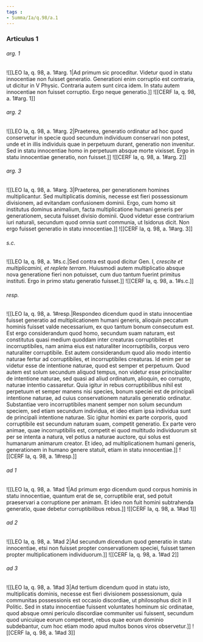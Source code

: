 ```yaml
---
tags : 
- Summa/Ia/q.98/a.1
---
```


### Articulus 1

###### arg. 1
![[LEO Ia, q. 98, a. 1#arg. 1|Ad primum sic proceditur. Videtur quod in statu innocentiae non fuisset generatio. Generationi enim corruptio est contraria, ut dicitur in V Physic. Contraria autem sunt circa idem. In statu autem innocentiae non fuisset corruptio. Ergo neque generatio.]]
![[CERF Ia, q. 98, a. 1#arg. 1]]

###### arg. 2
![[LEO Ia, q. 98, a. 1#arg. 2|Praeterea, generatio ordinatur ad hoc quod conservetur in specie quod secundum individuum conservari non potest, unde et in illis individuis quae in perpetuum durant, generatio non invenitur. Sed in statu innocentiae homo in perpetuum absque morte vixisset. Ergo in statu innocentiae generatio, non fuisset.]]
![[CERF Ia, q. 98, a. 1#arg. 2]]

###### arg. 3
![[LEO Ia, q. 98, a. 1#arg. 3|Praeterea, per generationem homines multiplicantur. Sed multiplicatis dominis, necesse est fieri possessionum divisionem, ad evitandam confusionem dominii. Ergo, cum homo sit institutus dominus animalium, facta multiplicatione humani generis per generationem, secuta fuisset divisio dominii. Quod videtur esse contrarium iuri naturali, secundum quod omnia sunt communia, ut Isidorus dicit. Non ergo fuisset generatio in statu innocentiae.]]
![[CERF Ia, q. 98, a. 1#arg. 3]]

###### s.c.
![[LEO Ia, q. 98, a. 1#s.c.|Sed contra est quod dicitur Gen. I, *crescite et multiplicamini, et replete terram*. Huiusmodi autem multiplicatio absque nova generatione fieri non potuisset, cum duo tantum fuerint primitus instituti. Ergo in primo statu generatio fuisset.]]
![[CERF Ia, q. 98, a. 1#s.c.]]

###### resp.
![[LEO Ia, q. 98, a. 1#resp.|Respondeo dicendum quod in statu innocentiae fuisset generatio ad multiplicationem humani generis, alioquin peccatum hominis fuisset valde necessarium, ex quo tantum bonum consecutum est. Est ergo considerandum quod homo, secundum suam naturam, est constitutus quasi medium quoddam inter creaturas corruptibiles et incorruptibiles, nam anima eius est naturaliter incorruptibilis, corpus vero naturaliter corruptibile. Est autem considerandum quod alio modo intentio naturae fertur ad corruptibiles, et incorruptibiles creaturas. Id enim per se videtur esse de intentione naturae, quod est semper et perpetuum. Quod autem est solum secundum aliquod tempus, non videtur esse principaliter de intentione naturae, sed quasi ad aliud ordinatum, alioquin, eo corrupto, naturae intentio cassaretur. Quia igitur in rebus corruptibilibus nihil est perpetuum et semper manens nisi species, bonum speciei est de principali intentione naturae, ad cuius conservationem naturalis generatio ordinatur. Substantiae vero incorruptibiles manent semper non solum secundum speciem, sed etiam secundum individua, et ideo etiam ipsa individua sunt de principali intentione naturae. Sic igitur homini ex parte corporis, quod corruptibile est secundum naturam suam, competit generatio. Ex parte vero animae, quae incorruptibilis est, competit ei quod multitudo individuorum sit per se intenta a natura, vel potius a naturae auctore, qui solus est humanarum animarum creator. Et ideo, ad multiplicationem humani generis, generationem in humano genere statuit, etiam in statu innocentiae.]]
![[CERF Ia, q. 98, a. 1#resp.]]

###### ad 1
![[LEO Ia, q. 98, a. 1#ad 1|Ad primum ergo dicendum quod corpus hominis in statu innocentiae, quantum erat de se, corruptibile erat, sed potuit praeservari a corruptione per animam. Et ideo non fuit homini subtrahenda generatio, quae debetur corruptibilibus rebus.]]
![[CERF Ia, q. 98, a. 1#ad 1]]

###### ad 2
![[LEO Ia, q. 98, a. 1#ad 2|Ad secundum dicendum quod generatio in statu innocentiae, etsi non fuisset propter conservationem speciei, fuisset tamen propter multiplicationem individuorum.]]
![[CERF Ia, q. 98, a. 1#ad 2]]

###### ad 3
![[LEO Ia, q. 98, a. 1#ad 3|Ad tertium dicendum quod in statu isto, multiplicatis dominis, necesse est fieri divisionem possessionum, quia communitas possessionis est occasio discordiae, ut philosophus dicit in II Politic. Sed in statu innocentiae fuissent voluntates hominum sic ordinatae, quod absque omni periculo discordiae communiter usi fuissent, secundum quod unicuique eorum competeret, rebus quae eorum dominio subdebantur, cum hoc etiam modo apud multos bonos viros observetur.]]
![[CERF Ia, q. 98, a. 1#ad 3]]

